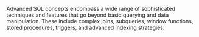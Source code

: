Advanced SQL concepts encompass a wide range of sophisticated techniques and features that go beyond basic querying and data manipulation.
These include complex joins, subqueries, window functions, stored procedures, triggers, and advanced indexing strategies.